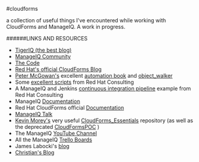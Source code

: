 #cloudforms

a collection of useful things I've encountered while working with CloudForms and ManageIQ. A work in progress.


######LINKS AND RESOURCES

- [TigerIQ (the best blog)](http://tigeriq.co/)
- [ManageIQ Community](http://manageiq.org/)
- [The Code](https://github.com/ManageIQ/manageiq)
- [Red Hat's official CloudForms Blog](http://cloudformsblog.redhat.com/)
- [Peter McGowan's](https://github.com/pemcg) excellent [automation book](https://www.gitbook.com/book/pemcg/introduction-to-cloudforms-automation/details) and [object_walker](https://github.com/pemcg/object_walker)
- Some [excellent scripts](https://github.com/rhtconsulting/cfme-rhconsulting-scripts) from Red Hat Consulting
- A ManageIQ and Jenkins [continuous integration pipeline](https://github.com/rhtconsulting/miq-ci) example from Red Hat Consulting
- ManageIQ [Documentation](http://manageiq.org/documentation/)
- Red Hat CloudForms official [Documentation](https://access.redhat.com/documentation/en/red-hat-cloudforms/)
- [<span title="ManageIQ discussion forums - talk to developers and other users here"> ManageIQ Talk</span>](http://talk.manageiq.org/)
- [Kevin Morey's](https://github.com/ramrexx) very useful [CloudForms_Essentials](https://github.com/ramrexx/CloudForms_Essentials) repository (as well as the deprecated [CloudFormsPOC](https://github.com/ramrexx/CloudFormsPOC) )
- The ManageIQ [YouTube Channel](https://www.youtube.com/user/ManageIQVideo)
- All the ManageIQ [Trello Boards](https://trello.com/manageiq)
- James Labocki's [blog](https://allthingsopen.com/)
- [<span title="A blog about Cloud, IT, travel and being forever Jung">Christian's Blog</span>](http://www.jung-christian.de/)
